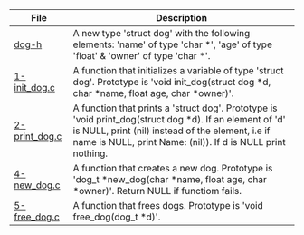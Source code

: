 |File|Description|
|-|-|
|[dog-h](dog.h)|A new type 'struct dog' with the following elements: 'name' of type 'char \*', 'age' of type 'float' & 'owner' of type 'char \*'.|
|[1-init_dog.c](1-init_dog.c)|A function that initializes a variable of type 'struct dog'. Prototype is 'void init_dog(struct dog \*d, char \*name, float age, char \*owner)'.|
|[2-print_dog.c](2-print_dog.c)|A function that prints a 'struct dog'. Prototype is 'void print_dog(struct dog \*d). If an element of 'd' is NULL, print (nil) instead of the element, i.e if name is NULL, print Name: (nil)). If d is NULL print nothing.|
|[4-new_dog.c](4-new_dog.c)|A function that creates a new dog. Prototype is 'dog_t \*new_dog(char \*name, float age, char \*owner)'. Return NULL if functiom fails.|
|[5-free_dog.c](5-free_dog.c)|A function that frees dogs. Prototype is 'void free_dog(dog_t \*d)'.|

